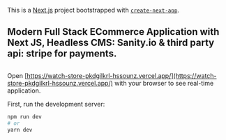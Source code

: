 This is a [Next.js](https://nextjs.org/) project bootstrapped with [`create-next-app`](https://github.com/vercel/next.js/tree/canary/packages/create-next-app).

## Modern Full Stack ECommerce Application with Next JS, Headless CMS: Sanity.io & third party api: stripe for payments.

## 
Open [https://watch-store-pkdgilkrl-hssounz.vercel.app/](https://watch-store-pkdgilkrl-hssounz.vercel.app/) with your browser to see real-time application.

First, run the development server:

```bash
npm run dev
# or
yarn dev
```




